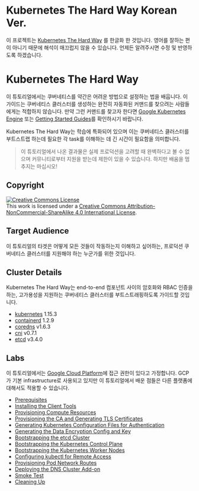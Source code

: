 # Kubernetes The Hard Way Korean Ver.

이 프로젝트는 [Kubernetes The Hard Way](https://github.com/kelseyhightower/kubernetes-the-hard-way) 를 한글화 한 것입니다. 영어를 잘하는 편이 아니기 때문에 해석이 매끄럽지 않을 수 있습니다. 언제든 알려주시면 수정 및 반영하도록 하겠습니다.

# Kubernetes The Hard Way

이 튜토리얼에서는 쿠버네티스를 약간은 어려운 방법으로 설정하는 법을 배웁니다. 이 가이드는 쿠버네티스 클러스터를 생성하는 완전히 자동화된 커맨드를 찾으려는 사람들에게는 적합하지 않습니다. 만약 그런 커맨드를 찾고자 한다면 [Google Kubernetes Engine](https://cloud.google.com/kubernetes-engine) 또는 [Getting Started Guides](https://kubernetes.io/docs/setup)를 확인하시기 바랍니다.

Kubernetes The Hard Way는 학습에 특화되어 있으며 이는 쿠버네티스 클러스터를 부트스트랩 하는데 필요한 각 task를 이해하는 데 긴 시간이 필요함을 의미합니다.

> 이 튜토리얼에서 나온 결과물은 실제 프로덕션을 고려할 때 완벽하다고 볼 수 없으며 커뮤니티로부터 지원을 받는데 제한이 있을 수 있습니다. 하지만 배움을 멈추지는 마십시오!

## Copyright

<a rel="license" href="http://creativecommons.org/licenses/by-nc-sa/4.0/"><img alt="Creative Commons License" style="border-width:0" src="https://i.creativecommons.org/l/by-nc-sa/4.0/88x31.png" /></a><br />This work is licensed under a <a rel="license" href="http://creativecommons.org/licenses/by-nc-sa/4.0/">Creative Commons Attribution-NonCommercial-ShareAlike 4.0 International License</a>.


## Target Audience

이 튜토리얼의 타겟은 어떻게 모든 것들이 작동하는지 이해하고 싶어하는, 프로덕션 쿠버네티스 클러스터를 지원해야 하는 누군가를 위한 것입니다.

## Cluster Details

Kubernetes The Hard Way는 end-to-end 컴포넌트 사이의 암호화와 RBAC 인증을 하는, 고가용성을 지원하는 쿠버네티스 클러스터를 부트스트래핑하도록 가이드할 것입니다.

* [kubernetes](https://github.com/kubernetes/kubernetes) 1.15.3
* [containerd](https://github.com/containerd/containerd) 1.2.9
* [coredns](https://github.com/coredns/coredns) v1.6.3
* [cni](https://github.com/containernetworking/cni) v0.7.1
* [etcd](https://github.com/coreos/etcd) v3.4.0

## Labs

이 튜토리얼에서는 [Google Cloud Platform](https://cloud.google.com)에 접근 권한이 있다고 가정합니다. GCP가 기본 infrastructure로 사용되고 있지만 이 튜토리얼에서 배운 점들은 다른 플랫폼에 대해서도 적용할 수 있습니다. 

* [Prerequisites](docs/01-prerequisites.md)
* [Installing the Client Tools](docs/02-client-tools.md)
* [Provisioning Compute Resources](docs/03-compute-resources.md)
* [Provisioning the CA and Generating TLS Certificates](docs/04-certificate-authority.md)
* [Generating Kubernetes Configuration Files for Authentication](docs/05-kubernetes-configuration-files.md)
* [Generating the Data Encryption Config and Key](docs/06-data-encryption-keys.md)
* [Bootstrapping the etcd Cluster](docs/07-bootstrapping-etcd.md)
* [Bootstrapping the Kubernetes Control Plane](docs/08-bootstrapping-kubernetes-controllers.md)
* [Bootstrapping the Kubernetes Worker Nodes](docs/09-bootstrapping-kubernetes-workers.md)
* [Configuring kubectl for Remote Access](docs/10-configuring-kubectl.md)
* [Provisioning Pod Network Routes](docs/11-pod-network-routes.md)
* [Deploying the DNS Cluster Add-on](docs/12-dns-addon.md)
* [Smoke Test](docs/13-smoke-test.md)
* [Cleaning Up](docs/14-cleanup.md)
